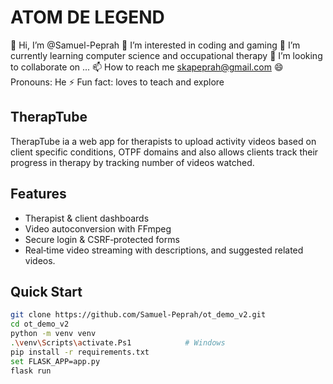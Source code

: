# ATOM DE LEGEND
👋 Hi, I’m @Samuel-Peprah
👀 I’m interested in coding and gaming
🌱 I’m currently learning computer science and occupational therapy
💞️ I’m looking to collaborate on ...
📫 How to reach me skapeprah@gmail.com
😄 Pronouns: He
⚡ Fun fact: loves to teach and explore

## TherapTube
TherapTube ia a web app for therapists to upload activity videos based on client specific conditions, OTPF domains and also allows clients track their progress in therapy by tracking number of videos watched.

## Features
- Therapist & client dashboards  
- Video autoconversion with FFmpeg  
- Secure login & CSRF‑protected forms  
- Real‑time video streaming with descriptions, and suggested related videos.

## Quick Start

```bash
git clone https://github.com/Samuel-Peprah/ot_demo_v2.git
cd ot_demo_v2
python -m venv venv
.\venv\Scripts\activate.Ps1            # Windows
pip install -r requirements.txt
set FLASK_APP=app.py
flask run